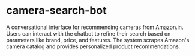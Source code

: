 # camera-search-bot
A conversational interface for recommending cameras from Amazon.in. Users can interact with the chatbot to refine their search based on parameters like brand, price, and features. The system scrapes Amazon's camera catalog and provides personalized product recommendations.
